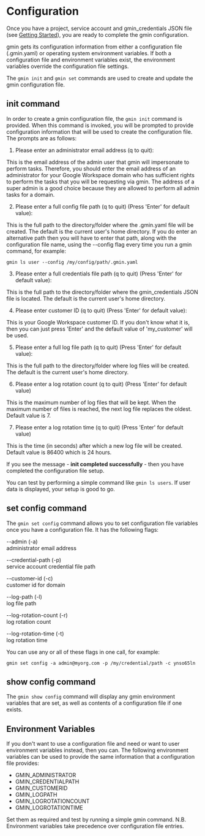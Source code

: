 # Configuration

Once you have a project, service account and gmin_credentials JSON file (see [Getting Started](getting_started.md)), you are ready to complete the gmin configuration.

gmin gets its configuration information from either a configuration file (.gmin.yaml) or operating system environment variables. If both a configuration file and environment variables exist, the environment variables override the configuration file settings.

The `gmin init` and `gmin set` commands are used to create and update the gmin configuration file.

## init command
In order to create a gmin configuration file, the `gmin init` command is provided. When this command is invoked, you will be prompted to provide configuration information that will be used to create the configuration file. The prompts are as follows:

1. Please enter an administrator email address (q to quit):

This is the email address of the admin user that gmin will impersonate to perform tasks. Therefore, you should enter the email address of an administrator for your Google Workspace domain who has sufficient rights to perform the tasks that you will be requesting via gmin. The address of a super admin is a good choice because they are allowed to perform all admin tasks for a domain.

2. Please enter a full config file path (q to quit)
(Press 'Enter' for default value):

This is the full path to the directory/folder where the .gmin.yaml file will be created. The default is the current user's home directory. If you do enter an alternative path then you will have to enter that path, along with the configuration file name, using the --config flag every time you run a gmin command, for example:

`gmin ls user --config /my/config/path/.gmin.yaml`

3. Please enter a full credentials file path (q to quit)
(Press 'Enter' for default value):

This is the full path to the directory/folder where the gmin_credentials JSON file is located. The default is the current user's home directory.

4. Please enter customer ID (q to quit)
(Press 'Enter' for default value):

This is your Google Workspace customer ID. If you don't know what it is, then you can just press 'Enter' and the default value of 'my_customer' will be used.

5. Please enter a full log file path (q to quit)
(Press 'Enter' for default value):

This is the full path to the directory/folder where log files will be created. The default is the current user's home directory.

6. Please enter a log rotation count (q to quit)
(Press 'Enter' for default value)

This is the maximum number of log files that will be kept. When the maximum number of files is reached, the next log file replaces the oldest.
Default value is 7.

7. Please enter a log rotation time (q to quit)
(Press 'Enter' for default value)

This is the time (in seconds) after which a new log file will be created. Default value is 86400 which is 24 hours.

If you see the message - **init completed successfully** - then you have completed the configuration file setup.

You can test by performing a simple command like `gmin ls users`. If user data is displayed, your setup is good to go.

## set config command

The `gmin set config` command allows you to set configuration file variables once you have a configuration file. It has the following flags:

--admin (-a)<br />
administrator email address

--credential-path (-p)<br />
service account credential file path

--customer-id (-c)<br />
customer id for domain

--log-path (-l)<br />
log file path

--log-rotation-count (-r)<br />
log rotation count

--log-rotation-time (-t)<br />
log rotation time

You can use any or all of these flags in one call, for example:

`gmin set config -a admin@myorg.com -p /my/credential/path -c ynso65ln`

## show config command

The `gmin show config` command will display any gmin environment variables that are set, as well as contents of a configuration file if one exists.

## Environment Variables

If you don't want to use a configuration file and need or want to user environment variables instead, then you can. The following environment variables can be used to provide the same information that a configuration file provides:

* GMIN_ADMINISTRATOR
* GMIN_CREDENTIALPATH
* GMIN_CUSTOMERID
* GMIN_LOGPATH
* GMIN_LOGROTATIONCOUNT
* GMIN_LOGROTATIONTIME

Set them as required and test by running a simple gmin command. N.B. Environment variables take precedence over configuration file entries.